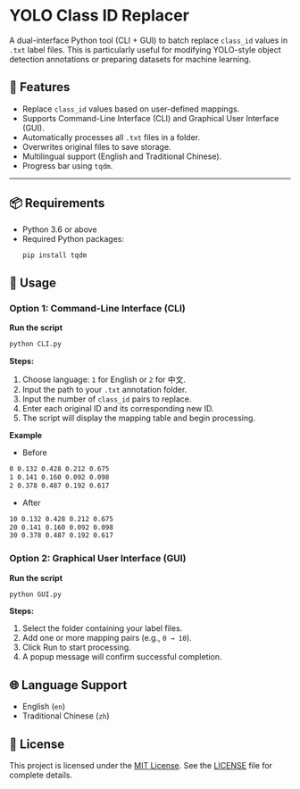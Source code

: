 # YOLO Class ID Replacer

A dual-interface Python tool (CLI + GUI) to batch replace `class_id` values in `.txt` label files. This is particularly useful for modifying YOLO-style object detection annotations or preparing datasets for machine learning.

## 🔧 Features

- Replace `class_id` values based on user-defined mappings.
- Supports Command-Line Interface (CLI) and Graphical User Interface (GUI).
- Automatically processes all `.txt` files in a folder.
- Overwrites original files to save storage.
- Multilingual support (English and Traditional Chinese).
- Progress bar using `tqdm`.

---

## 📦 Requirements

- Python 3.6 or above
- Required Python packages:
  ```bash
  pip install tqdm
  ```
## 🚀 Usage
### Option 1: Command-Line Interface (CLI)
**Run the script**
```bash
python CLI.py
```
**Steps:**
1. Choose language: `1` for English or `2` for 中文.
2. Input the path to your `.txt` annotation folder.
3. Input the number of `class_id` pairs to replace.
4. Enter each original ID and its corresponding new ID.
5. The script will display the mapping table and begin processing.

**Example**
- Before
```txt
0 0.132 0.428 0.212 0.675
1 0.141 0.160 0.092 0.098
2 0.378 0.487 0.192 0.617
```
- After
```txt
10 0.132 0.428 0.212 0.675
20 0.141 0.160 0.092 0.098
30 0.378 0.487 0.192 0.617
```

### Option 2: Graphical User Interface (GUI)
**Run the script**
```bash
python GUI.py
```
**Steps:**
1. Select the folder containing your label files.
2. Add one or more mapping pairs (e.g., `0 → 10`).
3. Click Run to start processing.
4. A popup message will confirm successful completion.

## 🌐 Language Support
- English (`en`)
- Traditional Chinese (`zh`)

## 📄 License
This project is licensed under the [MIT License](LICENSE). See the [LICENSE](LICENSE) file for complete details.

